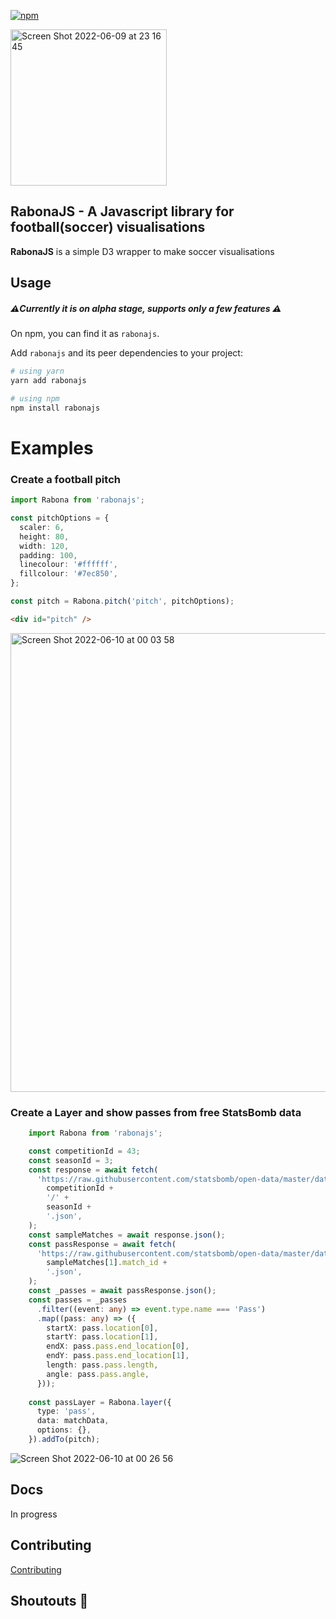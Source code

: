 
[![npm](https://img.shields.io/npm/v/rabonajs)](https://www.npmjs.com/package/rabonajs)

<img width="250" alt="Screen Shot 2022-06-09 at 23 16 45" src="https://user-images.githubusercontent.com/812622/172951243-7b294967-7326-40dc-8f8d-cf194cca5510.png">


## RabonaJS - A Javascript library for football(soccer) visualisations 

**RabonaJS** is a simple D3 wrapper to make soccer visualisations

## Usage

##### ⚠️Currently it is on alpha stage, supports only a few features ⚠️
On npm, you can find it as `rabonajs`.

Add `rabonajs` and its peer dependencies to your project:

```bash
# using yarn
yarn add rabonajs

# using npm
npm install rabonajs
```



# Examples

### Create a football pitch
```typescript
import Rabona from 'rabonajs';

const pitchOptions = {
  scaler: 6,
  height: 80,
  width: 120,
  padding: 100,
  linecolour: '#ffffff',
  fillcolour: '#7ec850',
};

const pitch = Rabona.pitch('pitch', pitchOptions);
```

```html
<div id="pitch" />
```

<img width="734" alt="Screen Shot 2022-06-10 at 00 03 58" src="https://user-images.githubusercontent.com/812622/172945125-be67346f-561a-4c0e-b467-ca638b3b4ae7.png">


### Create a Layer and show passes from free StatsBomb data
```typescript
    import Rabona from 'rabonajs';

    const competitionId = 43;
    const seasonId = 3;
    const response = await fetch(
      'https://raw.githubusercontent.com/statsbomb/open-data/master/data/matches/' +
        competitionId +
        '/' +
        seasonId +
        '.json',
    );
    const sampleMatches = await response.json();
    const passResponse = await fetch(
      'https://raw.githubusercontent.com/statsbomb/open-data/master/data/events/' +
        sampleMatches[1].match_id +
        '.json',
    );
    const _passes = await passResponse.json();
    const passes = _passes
      .filter((event: any) => event.type.name === 'Pass')
      .map((pass: any) => ({
        startX: pass.location[0],
        startY: pass.location[1],
        endX: pass.pass.end_location[0],
        endY: pass.pass.end_location[1],
        length: pass.pass.length,
        angle: pass.pass.angle,
      }));
      
    const passLayer = Rabona.layer({
      type: 'pass',
      data: matchData,
      options: {},
    }).addTo(pitch);
```

![Screen Shot 2022-06-10 at 00 26 56](https://user-images.githubusercontent.com/812622/172948262-225d96d9-5006-4872-9b22-ebfb9ba7d9b5.png)


## Docs

In progress

## Contributing

[Contributing](CONTRIBUTING.md)

## Shoutouts 🙏


